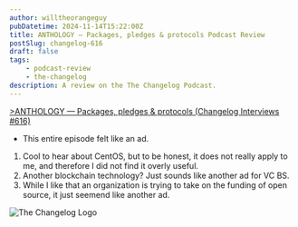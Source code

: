 ```yaml
---
author: willtheorangeguy
pubDatetime: 2024-11-14T15:22:00Z
title: ANTHOLOGY — Packages, pledges & protocols Podcast Review
postSlug: changelog-616
draft: false
tags:
    - podcast-review
    - the-changelog
description: A review on the The Changelog Podcast.
---
```


[>ANTHOLOGY — Packages, pledges & protocols (Changelog Interviews #616)](https://changelog.com/podcast/616)

-   This entire episode felt like an ad.

1. Cool to hear about CentOS, but to be honest, it does not really apply to me, and therefore I did not find it overly useful.
2. Another blockchain technology? Just sounds like another ad for VC BS.
3. While I like that an organization is trying to take on the funding of open source, it just seemend like another ad.

![The Changelog Logo](https://is1-ssl.mzstatic.com/image/thumb/Podcasts123/v4/b5/b1/43/b5b14333-7cbe-123d-c444-0204e5d08102/mza_311421542997449775.png/300x300bb.webp)
